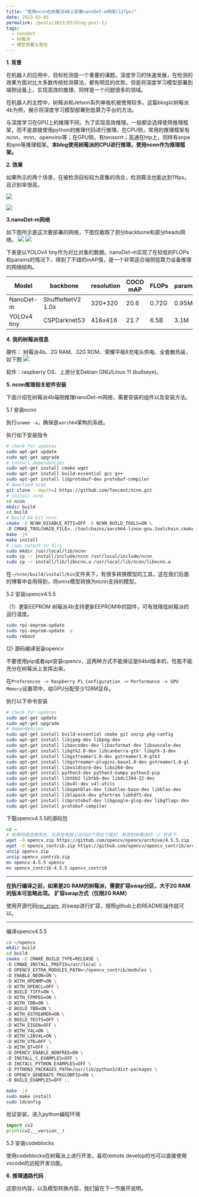 ```yaml
---
title: "使用ncnn在树莓派4B上部署nanoDet-m网络(12fps)"
date: 2023-03-05
permalink: /posts/2023/03/blog-post-1/
tags:
  - nanoDet
  - 树莓派
  - 模型部署与落地
---
```


**1. 背景**

在机器人的应用中，目标检测是一个重要的课题。深度学习的快速发展，在检测的效果方面对比大多数传统检测算法，都有明显的优势。但是将深度学习模型部署到端侧设备上，实现高效的推理，同样是一个问题很多的领域。

在机器人的主控中，树莓派和Jetson系列单板机被使用较多。这篇blog以树莓派4b为例，展示将深度学习模型部署到低算力平台的方法。

与深度学习在GPU上的推理不同，为了实现高效推理，一般都会选择使用推理框架，而不是直接使用python的推理代码进行推理。在CPU侧，常用的推理框架有ncnn、mnn、openvino等；在GPU侧，有tensorrt；高通在htp上，同样有snpe和qnn等推理框架。**本blog使用树莓派的CPU进行推理，使用ncnn作为推理框架。**

**2. 效果**

如果所示的两个场景，在被检测目标较为密集的场合，检测算法也能达到11fps，且识别率很高。

![](https://borninfreedom.github.io/images/2023/03/nanodetfps0.png)

![](https://borninfreedom.github.io/images/2023/03/nanodetfps1.png)


**3.nanoDet-m网络**

如下图所示是这次要部署的网络，下图仅截取了部分backbone和部分heads网络。
![](https://borninfreedom.github.io/images/2023/03/nanodet0.jpg)
![](https://borninfreedom.github.io/images/2023/03/nanodet1.jpg)

下表是以YOLOv4 tiny作为对比对象的数据。nanoDet-m实现了在较低的FLOPs和params的情况下，得到了不错的mAP值，是一个非常适合端侧低算力设备推理的网络结构。

| Model       | backbone | resolution | COCO mAP | FLOPs | params  |
|-------------| ---- |----|----|----|---------|
| NanoDet-m   | ShuffleNetV2 1.0x | 320*320|20.6|0.72G| 0.95M   |
| YOLOv4 tiny |CSPDarknet53|416x416| 21.7| 6.5B|3.1M|


**4. 我的树莓派信息**

硬件： 树莓派4b、2G RAM、32G ROM、荣耀平板8充电头供电、全套散热装，如下图
![](https://borninfreedom.github.io/images/2023/03/raspberry.jpg)

软件：raspberry OS、上游分支Debian GNU/Linux 11 (bullseye)。

**5. ncnn推理相关软件安装**

下面介绍在树莓派4b端侧推理nanoDet-m网络，需要安装的组件以及安装方法。

5.1 安装ncnn

执行`uname -a`，确保是`aarch64`架构的系统。

执行如下安装指令
```bash
# check for updates
sudo apt-get update
sudo apt-get upgrade
# install dependencies
sudo apt-get install cmake wget
sudo apt-get install build-essential gcc g++
sudo apt-get install libprotobuf-dev protobuf-compiler
# download ncnn
git clone --depth=1 https://github.com/Tencent/ncnn.git
# install ncnn
cd ncnn
mkdir build
cd build
# build 64-bit ncnn
cmake -D NCNN_DISABLE_RTTI=OFF -D NCNN_BUILD_TOOLS=ON \
-D CMAKE_TOOLCHAIN_FILE=../toolchains/aarch64-linux-gnu.toolchain.cmake ..
make -j4
make install
# copy output to dirs
sudo mkdir /usr/local/lib/ncnn
sudo cp -r install/include/ncnn /usr/local/include/ncnn
sudo cp -r install/lib/libncnn.a /usr/local/lib/ncnn/libncnn.a
```


在`~/ncnn/build/install/bin`文件夹下，有很多转换模型的工具，这在我们后面的博客中会用得到，将onnx模型转换为ncnn支持的模型。


5.2 安装opencv4.5.5

（1）更新EEPROM
树莓派4b支持更新EEPROM中的固件，可有效降低树莓派的运行温度。

```bash
sudo rpi-eeprom-update
sudo rpi-eeprom-update -a
sudo reboot
```

(2) 源码编译安装opencv

不要使用pip或者apt安装opencv，这两种方式不能保证是64bit版本的，性能不能充分在树莓派上发挥出来。

在`Preferences -> Raspberry Pi Configuration -> Performance -> GPU Memory`设置项中，给GPU分配至少128M显存。

执行以下命令安装
```bash
# check for updates
sudo apt-get update
sudo apt-get upgrade
# dependencies
sudo apt-get install build-essential cmake git unzip pkg-config
sudo apt-get install libjpeg-dev libpng-dev
sudo apt-get install libavcodec-dev libavformat-dev libswscale-dev
sudo apt-get install libgtk2.0-dev libcanberra-gtk* libgtk-3-dev
sudo apt-get install libgstreamer1.0-dev gstreamer1.0-gtk3
sudo apt-get install libgstreamer-plugins-base1.0-dev gstreamer1.0-gl
sudo apt-get install libxvidcore-dev libx264-dev
sudo apt-get install python3-dev python3-numpy python3-pip
sudo apt-get install libtbb2 libtbb-dev libdc1394-22-dev
sudo apt-get install libv4l-dev v4l-utils
sudo apt-get install libopenblas-dev libatlas-base-dev libblas-dev
sudo apt-get install liblapack-dev gfortran libhdf5-dev
sudo apt-get install libprotobuf-dev libgoogle-glog-dev libgflags-dev
sudo apt-get install protobuf-compiler
```

下载opencv4.5.5的源码包
```bash
cd ~
# 如果网络连接失败，在其他电脑上访问这个网址下载好，再放到树莓派的 ~/ 目录下
wget -O opencv.zip https://github.com/opencv/opencv/archive/4.5.5.zip
wget -O opencv_contrib.zip https://github.com/opencv/opencv_contrib/archive/4.5.5.zip
unzip opencv.zip
unzip opencv_contrib.zip
mv opencv-4.5.5 opencv
mv opencv_contrib-4.5.5 opencv_contrib
```

---

**在执行编译之前，如果是2G RAM的树莓派，需要扩容swap分区，大于2G RAM的版本可忽略此项。**
**扩容swap方式（仅限2G RAM）**

使用开源代码[rpi_zram](https://github.com/novaspirit/rpi_zram), 对swap进行扩容，按照github上的README操作就可以。

---

编译opencv4.5.5

```bash
cd ~/opencv
mkdir build
cd build
cmake -D CMAKE_BUILD_TYPE=RELEASE \
-D CMAKE_INSTALL_PREFIX=/usr/local \
-D OPENCV_EXTRA_MODULES_PATH=~/opencv_contrib/modules \
-D ENABLE_NEON=ON \
-D WITH_OPENMP=ON \
-D WITH_OPENCL=OFF \
-D BUILD_TIFF=ON \
-D WITH_FFMPEG=ON \
-D WITH_TBB=ON \
-D BUILD_TBB=ON \
-D WITH_GSTREAMER=ON \
-D BUILD_TESTS=OFF \
-D WITH_EIGEN=OFF \
-D WITH_V4L=ON \
-D WITH_LIBV4L=ON \
-D WITH_VTK=OFF \
-D WITH_QT=OFF \
-D OPENCV_ENABLE_NONFREE=ON \
-D INSTALL_C_EXAMPLES=OFF \
-D INSTALL_PYTHON_EXAMPLES=OFF \
-D PYTHON3_PACKAGES_PATH=/usr/lib/python3/dist-packages \
-D OPENCV_GENERATE_PKGCONFIG=ON \
-D BUILD_EXAMPLES=OFF ..

make -j4
sudo make install
sudo ldconfig
```

验证安装，进入python编程环境
```python
import cv2
print(cv2.__version__)
```

5.3 安装codeblocks

使用codeblocks在树莓派上进行开发。喜欢remote develop的也可以直接使用vscode的远程开发功能。

**6. 推理通路代码**

这部分内容，以及模型转换内容，我们留在下一节展开说明。

